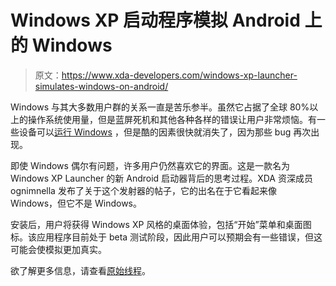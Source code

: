 # Windows XP 启动程序模拟 Android 上的 Windows

> 原文：<https://www.xda-developers.com/windows-xp-launcher-simulates-windows-on-android/>

Windows 与其大多数用户群的关系一直是苦乐参半。虽然它占据了全球 80%以上的操作系统使用量，但是蓝屏死机和其他各种各样的错误让用户非常烦恼。有一些设备可以[运行 Windows](http://www.xda-developers.com/android/make-windows-9598xp-and-linux-run-on-evo-3d/) ，但是酷的因素很快就消失了，因为那些 bug 再次出现。

即使 Windows 偶尔有问题，许多用户仍然喜欢它的界面。这是一款名为 Windows XP Launcher 的新 Android 启动器背后的思考过程。XDA 资深成员 ognimnella 发布了关于这个发射器的帖子，它的出名在于它看起来像 Windows，但它不是 Windows。

安装后，用户将获得 Windows XP 风格的桌面体验，包括“开始”菜单和桌面图标。该应用程序目前处于 beta 测试阶段，因此用户可以预期会有一些错误，但这可能会使模拟更加真实。

欲了解更多信息，请查看[原始线程](http://forum.xda-developers.com/showthread.php?p=27525701#post27525701)。